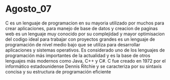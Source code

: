 # Agosto_07
C es un lenguaje de programacion en su mayoria utilizado por muchos para crear aplicaciones, para manejo de base de datos y creacion de paginas web
es un lenguaje muy conocido por su complejidad y mayor optimisacion del codigo ideal para trabajar con proyectos grandes 
es un lenguaje de programación de nivel medio bajo que se utiliza para desarrollar aplicaciones y sistemas operativos. Es considerado uno de los lenguajes de programación más importantes de la actualidad y es la base de otros lenguajes más modernos como Java, C++ y C#. C fue creado en 1972 por el informático estadounidense Dennis Ritchie y se caracteriza por su sintaxis concisa y su estructura de programación eficiente
